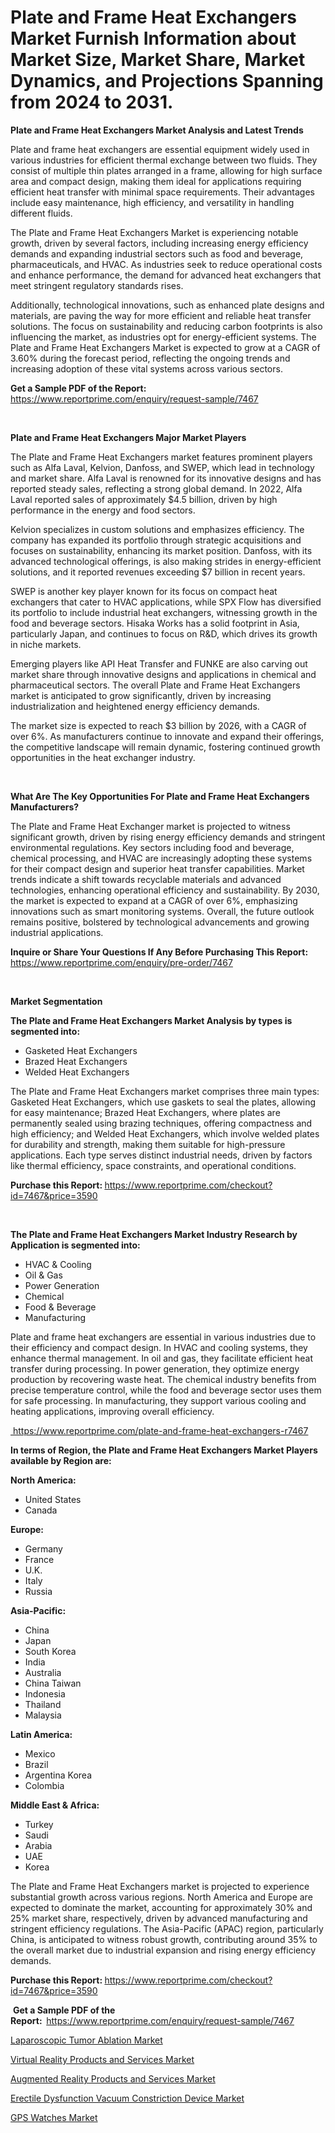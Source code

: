 <p><h1>Plate and Frame Heat Exchangers Market Furnish Information about Market Size, Market Share, Market Dynamics, and Projections Spanning from 2024 to 2031.</h1></p><p><strong>Plate and Frame Heat Exchangers Market Analysis and Latest Trends</strong></p>
<p><p>Plate and frame heat exchangers are essential equipment widely used in various industries for efficient thermal exchange between two fluids. They consist of multiple thin plates arranged in a frame, allowing for high surface area and compact design, making them ideal for applications requiring efficient heat transfer with minimal space requirements. Their advantages include easy maintenance, high efficiency, and versatility in handling different fluids.</p><p>The Plate and Frame Heat Exchangers Market is experiencing notable growth, driven by several factors, including increasing energy efficiency demands and expanding industrial sectors such as food and beverage, pharmaceuticals, and HVAC. As industries seek to reduce operational costs and enhance performance, the demand for advanced heat exchangers that meet stringent regulatory standards rises.</p><p>Additionally, technological innovations, such as enhanced plate designs and materials, are paving the way for more efficient and reliable heat transfer solutions. The focus on sustainability and reducing carbon footprints is also influencing the market, as industries opt for energy-efficient systems. The Plate and Frame Heat Exchangers Market is expected to grow at a CAGR of 3.60% during the forecast period, reflecting the ongoing trends and increasing adoption of these vital systems across various sectors.</p></p>
<p><strong>Get a Sample PDF of the Report:&nbsp;</strong> <a href="https://www.reportprime.com/enquiry/request-sample/7467">https://www.reportprime.com/enquiry/request-sample/7467</a></p>
<p>&nbsp;</p>
<p><strong>Plate and Frame Heat Exchangers Major Market Players</strong></p>
<p><p>The Plate and Frame Heat Exchangers market features prominent players such as Alfa Laval, Kelvion, Danfoss, and SWEP, which lead in technology and market share. Alfa Laval is renowned for its innovative designs and has reported steady sales, reflecting a strong global demand. In 2022, Alfa Laval reported sales of approximately $4.5 billion, driven by high performance in the energy and food sectors.</p><p>Kelvion specializes in custom solutions and emphasizes efficiency. The company has expanded its portfolio through strategic acquisitions and focuses on sustainability, enhancing its market position. Danfoss, with its advanced technological offerings, is also making strides in energy-efficient solutions, and it reported revenues exceeding $7 billion in recent years.</p><p>SWEP is another key player known for its focus on compact heat exchangers that cater to HVAC applications, while SPX Flow has diversified its portfolio to include industrial heat exchangers, witnessing growth in the food and beverage sectors. Hisaka Works has a solid footprint in Asia, particularly Japan, and continues to focus on R&D, which drives its growth in niche markets.</p><p>Emerging players like API Heat Transfer and FUNKE are also carving out market share through innovative designs and applications in chemical and pharmaceutical sectors. The overall Plate and Frame Heat Exchangers market is anticipated to grow significantly, driven by increasing industrialization and heightened energy efficiency demands.</p><p>The market size is expected to reach $3 billion by 2026, with a CAGR of over 6%. As manufacturers continue to innovate and expand their offerings, the competitive landscape will remain dynamic, fostering continued growth opportunities in the heat exchanger industry.</p></p>
<p>&nbsp;</p>
<p><strong>What Are The Key Opportunities For Plate and Frame Heat Exchangers Manufacturers?</strong></p>
<p><p>The Plate and Frame Heat Exchanger market is projected to witness significant growth, driven by rising energy efficiency demands and stringent environmental regulations. Key sectors including food and beverage, chemical processing, and HVAC are increasingly adopting these systems for their compact design and superior heat transfer capabilities. Market trends indicate a shift towards recyclable materials and advanced technologies, enhancing operational efficiency and sustainability. By 2030, the market is expected to expand at a CAGR of over 6%, emphasizing innovations such as smart monitoring systems. Overall, the future outlook remains positive, bolstered by technological advancements and growing industrial applications.</p></p>
<p><strong>Inquire or Share Your Questions If Any Before Purchasing This Report:</strong> <a href="https://www.reportprime.com/enquiry/pre-order/7467">https://www.reportprime.com/enquiry/pre-order/7467</a></p>
<p>&nbsp;</p>
<p><strong>Market Segmentation</strong></p>
<p><strong>The Plate and Frame Heat Exchangers Market Analysis by types is segmented into:</strong></p>
<p><ul><li>Gasketed Heat Exchangers</li><li>Brazed Heat Exchangers</li><li>Welded Heat Exchangers</li></ul></p>
<p><p>The Plate and Frame Heat Exchangers market comprises three main types: Gasketed Heat Exchangers, which use gaskets to seal the plates, allowing for easy maintenance; Brazed Heat Exchangers, where plates are permanently sealed using brazing techniques, offering compactness and high efficiency; and Welded Heat Exchangers, which involve welded plates for durability and strength, making them suitable for high-pressure applications. Each type serves distinct industrial needs, driven by factors like thermal efficiency, space constraints, and operational conditions.</p></p>
<p><strong>Purchase this Report:&nbsp;</strong><a href="https://www.reportprime.com/checkout?id=7467&price=3590">https://www.reportprime.com/checkout?id=7467&price=3590</a></p>
<p>&nbsp;</p>
<p><strong>The Plate and Frame Heat Exchangers Market Industry Research by Application is segmented into:</strong></p>
<p><ul><li>HVAC & Cooling</li><li>Oil & Gas</li><li>Power Generation</li><li>Chemical</li><li>Food & Beverage</li><li>Manufacturing</li></ul></p>
<p><p>Plate and frame heat exchangers are essential in various industries due to their efficiency and compact design. In HVAC and cooling systems, they enhance thermal management. In oil and gas, they facilitate efficient heat transfer during processing. In power generation, they optimize energy production by recovering waste heat. The chemical industry benefits from precise temperature control, while the food and beverage sector uses them for safe processing. In manufacturing, they support various cooling and heating applications, improving overall efficiency.</p></p>
<p><a href="https://www.reportprime.com/plate-and-frame-heat-exchangers-r7467">&nbsp;https://www.reportprime.com/plate-and-frame-heat-exchangers-r7467</a></p>
<p><strong>In terms of Region, the Plate and Frame Heat Exchangers Market Players available by Region are:</strong></p>
<p>
    <p> <strong> North America: </strong>
        <ul>
            <li>United States</li>
            <li>Canada</li>
        </ul>
        </p> 
    <p> <strong> Europe: </strong>
        <ul>
            <li>Germany</li>
            <li>France</li>
            <li>U.K.</li>
            <li>Italy</li>
            <li>Russia</li>
        </ul>
        </p> 
    <p> <strong> Asia-Pacific: </strong>
        <ul>
            <li>China</li>
            <li>Japan</li>
            <li>South Korea</li>
            <li>India</li>
            <li>Australia</li>
            <li>China Taiwan</li>
            <li>Indonesia</li>
            <li>Thailand</li>
            <li>Malaysia</li>
        </ul>
        </p> 
    <p> <strong> Latin America: </strong>
        <ul>
            <li>Mexico</li>
            <li>Brazil</li>
            <li>Argentina Korea</li>
            <li>Colombia</li>
        </ul>
        </p> 
    <p> <strong> Middle East & Africa: </strong>
        <ul>
            <li>Turkey</li>
            <li>Saudi</li>
            <li>Arabia</li>
            <li>UAE</li>
            <li>Korea</li>
        </ul>
    </p>
    </p>
<p><p>The Plate and Frame Heat Exchangers market is projected to experience substantial growth across various regions. North America and Europe are expected to dominate the market, accounting for approximately 30% and 25% market share, respectively, driven by advanced manufacturing and stringent efficiency regulations. The Asia-Pacific (APAC) region, particularly China, is anticipated to witness robust growth, contributing around 35% to the overall market due to industrial expansion and rising energy efficiency demands.</p></p>
<p><strong>Purchase this Report: </strong><a href="https://www.reportprime.com/checkout?id=7467&price=3590">https://www.reportprime.com/checkout?id=7467&price=3590</a></p>
<p>&nbsp;<strong>Get a Sample PDF of the Report:&nbsp;&nbsp;</strong><a href="https://www.reportprime.com/enquiry/request-sample/7467">https://www.reportprime.com/enquiry/request-sample/7467</a></p>
<p><strong></strong></p>
<p><p><a href="https://issuu.com/reportprime-2/docs/laparoscopic-tumor-ablation-market-_1646ac18340547">Laparoscopic Tumor Ablation Market</a></p><p><a href="https://medium.com/@caroline.lewis06756/deep-dive-into-the-virtual-reality-products-and-services-market-itstrends-market-segmentation-98843dbeb71c">Virtual Reality Products and Services Market</a></p><p><a href="https://medium.com/@caroline.lewis06756/augmented-reality-products-and-services-market-trends-and-market-growth-outlook-2024-2031-2081fa0a4bde">Augmented Reality Products and Services Market</a></p><p><a href="https://issuu.com/reportprime-2/docs/erectile-dysfunction-vacuum-constri_4bd0a88e4eb325">Erectile Dysfunction Vacuum Constriction Device Market</a></p><p><a href="https://www.linkedin.com/pulse/driving-factors-behind-gps-watches-market-trends-applications-dmihe?trackingId=A0CiF0B0QTyRjokviYM9%2BQ%3D%3D">GPS Watches Market</a></p></p>
